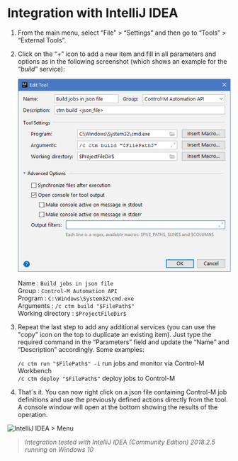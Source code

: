 # Integration with IntelliJ IDEA

1. From the main menu, select “File” > “Settings” and then go to “Tools” > “External Tools”.

2. Click on the “+” icon to add a new item and fill in all parameters and options as in the following screenshot (which shows an example for the “*build*” service):

   ![IntelliJ IDEA > External Tools](/601-integration-with-ides-and-code-editors/images/intellij_ext_tools.png) 

   Name :  ```Build jobs in json file```\
   Group :  ```Control-M Automation API```\
   Program :  ```C:\Windows\System32\cmd.exe```\
   Arguments :  ```/c ctm build "$FilePath$"```\
   Working directory :  ```$ProjectFileDir$```
   
3. Repeat the last step to add any additional services (you can use the "copy" icon on the top to duplicate an existing item). Just type the required command in the “Parameters” field and update the “Name” and “Description” accordingly. Some examples:

   ```/c ctm run "$FilePath$" -i```   run jobs and monitor via Control-M Workbench\
   ```/c ctm deploy "$FilePath$"```   deploy jobs to Control-M

4. That´s it. You can now right click on a json file containing Control-M job definitions and use the previously defined actions directly from the tool. A console window will open at the bottom showing the results of the operation.

![IntelliJ IDEA > Menu](/601-integration-with-ides-and-code-editors/images/intellij_menu.png) 

> *Integration tested with IntelliJ IDEA (Community Edition) 2018.2.5 running on Windows 10*
